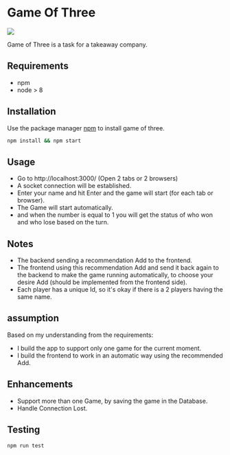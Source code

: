 # Game Of Three
<a href="https://codeclimate.com/github/abdo38013/game-of-three/maintainability"><img src="https://api.codeclimate.com/v1/badges/092611854aabbb6af1b3/maintainability" /></a>

Game of Three is a task for a takeaway company.

## Requirements
- npm
- node > 8
## Installation

Use the package manager [npm](https://npmjs.com) to install game of three.

```sh
npm install && npm start
```

## Usage
- Go to http://localhost:3000/ (Open 2 tabs or 2 browsers)
- A socket connection will be established.
- Enter your name and hit Enter and the game will start (for each tab or browser).
- The Game will start automatically.
- and when the number is equal to 1 you will get the status of who won and who lose based on the turn.

## Notes
- The backend sending a recommendation Add to the frontend.
- The frontend using this recommendation Add and send it back again to the backend to make the game running automatically, to choose your desire Add (should be implemented from the frontend side).
- Each player has a unique Id, so it's okay if there is a 2 players having the same name.

## assumption
Based on my understanding from the requirements:
   - I build the app to support only one game for the current moment.
   - I build the frontend to work in an automatic way using the recommended Add.

## Enhancements 
- Support more than one Game, by saving the game in the Database.
- Handle Connection Lost.
## Testing

```sh
npm run test
```


